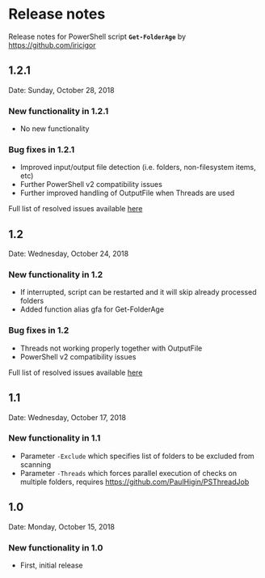 # Release notes

Release notes for PowerShell script **`Get-FolderAge`** by https://github.com/iricigor

## 1.2.1

Date: Sunday, October 28, 2018

### New functionality in 1.2.1

- No new functionality

### Bug fixes in 1.2.1

- Improved input/output file detection (i.e. folders, non-filesystem items, etc)
- Further PowerShell v2 compatibility issues
- Further improved handling of OutputFile when Threads are used

Full list of resolved issues available [here](https://github.com/iricigor/GetFolderAge/milestone/5?closed=1)

## 1.2

Date: Wednesday, October 24, 2018

### New functionality in 1.2

- If interrupted, script can be restarted and it will skip already processed folders
- Added function alias gfa for Get-FolderAge

### Bug fixes in 1.2

- Threads not working properly together with OutputFile
- PowerShell v2 compatibility issues

Full list of resolved issues available [here](https://github.com/iricigor/GetFolderAge/milestone/4?closed=1)

## 1.1

Date: Wednesday, October 17, 2018

### New functionality in 1.1

- Parameter `-Exclude` which specifies list of folders to be excluded from scanning
- Parameter `-Threads` which forces parallel execution of checks on multiple folders, requires https://github.com/PaulHigin/PSThreadJob

## 1.0

Date: Monday, October 15, 2018

### New functionality in 1.0

- First, initial release
